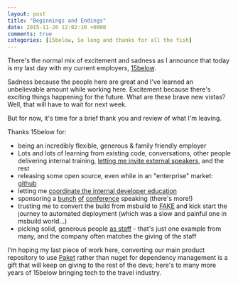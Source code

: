 ```yaml
---
layout: post
title: "Beginnings and Endings"
date: 2015-11-26 12:02:10 +0000
comments: true
categories: [15below, So long and thanks for all the fish]
---
```

There's the normal mix of excitement and sadness as I announce that today is my last day with my current employers, [15below](http://www.15below.com).

Sadness because the people here are great and I've learned an unbelievable amount while working here. Excitement because there's
exciting things happening for the future. What are these brave new vistas? Well, that will have to wait for next week.

But for now, it's time for a brief thank you and review of what I'm leaving.

Thanks 15below for:

* being an incredibly flexible, generous & family friendly employer
* Lots and lots of learning from existing code, conversations, other people delivering internal training, [letting me invite external speakers](https://twitter.com/15below_travel/status/340475764677951488), and the rest
* releasing some open source, even while in an "enterprise" market: [github](https://github.com/15below/)
* letting me [coordinate the internal developer education](https//blog.mavnn.co.uk/keeping-up-with-the-latest-hammer/)
* sponsoring a [bunch](https//blog.mavnn.co.uk/functional-programming-in-an-imperitive-world/) [of](https//blog.mavnn.co.uk/sdd-conf-2015/)
[conference](https//blog.mavnn.co.uk/lambdacon-2015/) speaking (there's more!)
* trusting me to convert the build from msbuild to [FAKE](https://github.com/fsharp/FAKE) and kick start the journey to automated deployment (which was a slow and painful one in msbuild world...)
* picking solid, generous people [as staff](https://www.facebook.com/15below/posts/829520247132711) - that's just one example from many, and the company often matches the giving of the staff

I'm hoping my last piece of work here, converting our main product repository to use [Paket](http://fsprojects.github.io/Paket/) rather than nuget for dependency management is a gift that will keep on giving to the rest of the devs; here's to many more years of 15below bringing tech to the travel industry.
